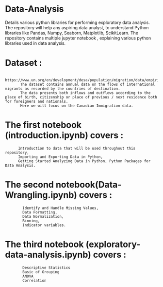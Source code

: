 # Data-Analysis
Details various python libraries for performing exploratory data analysis.
The repository will help any aspiring data analyst, to understand Python libraries like Pandas, Numpy, Seaborn, Matplotlib, ScikitLearn.
The repository contains multiple jupyter notebook , explaining various python libraries used in data analysis.
# Dataset :
           https://www.un.org/en/development/desa/population/migration/data/empirical2/migrationflows.asp
           The dataset contains annual data on the flows of international migrants as recorded by the countries of destination. 
           The data presents both inflows and outflows according to the place of birth, citizenship or place of previous / next residence both for foreigners and nationals.
           Here we will focus on the Canadian Immigration data.

# The first notebook (introduction.ipynb) covers : 
          Introduction to data that will be used throughout this repository, 
          Importing and Exporting Data in Python,
          Getting Started Analyzing Data in Python, Python Packages for Data Analysis.
# The second notebook(Data-Wrangling.ipynb) covers :
            Identify and Handle Missing Values,
            Data Formatting,
            Data Normalization,
            Binning,
            Indicator variables.
 # The third notebook (exploratory-data-analysis.ipynb) covers :
            Descriptive Statistics
            Basic of Grouping
            ANOVA
            Correlation


